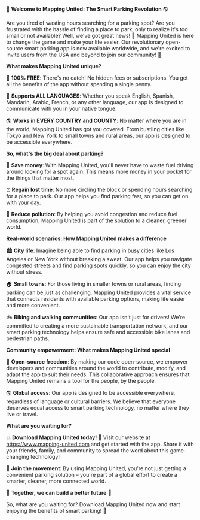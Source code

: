 🚀 **Welcome to Mapping United: The Smart Parking Revolution** 🌎

Are you tired of wasting hours searching for a parking spot? Are you frustrated with the hassle of finding a place to park, only to realize it's too small or not available? Well, we've got great news! 📣 Mapping United is here to change the game and make your life easier. Our revolutionary open-source smart parking app is now available worldwide, and we're excited to invite users from the USA and beyond to join our community! 🌟

**What makes Mapping United unique?**

🤔 **100% FREE**: There's no catch! No hidden fees or subscriptions. You get all the benefits of the app without spending a single penny.

💬 **Supports ALL LANGUAGES**: Whether you speak English, Spanish, Mandarin, Arabic, French, or any other language, our app is designed to communicate with you in your native tongue.

🌎 **Works in EVERY COUNTRY and COUNTY**: No matter where you are in the world, Mapping United has got you covered. From bustling cities like Tokyo and New York to small towns and rural areas, our app is designed to be accessible everywhere.

**So, what's the big deal about parking?**

💸 **Save money**: With Mapping United, you'll never have to waste fuel driving around looking for a spot again. This means more money in your pocket for the things that matter most.

⏰ **Regain lost time**: No more circling the block or spending hours searching for a place to park. Our app helps you find parking fast, so you can get on with your day.

🌟 **Reduce pollution**: By helping you avoid congestion and reduce fuel consumption, Mapping United is part of the solution to a cleaner, greener world.

**Real-world scenarios: How Mapping United makes a difference**

🏙️ **City life**: Imagine being able to find parking in busy cities like Los Angeles or New York without breaking a sweat. Our app helps you navigate congested streets and find parking spots quickly, so you can enjoy the city without stress.

🏠 **Small towns**: For those living in smaller towns or rural areas, finding parking can be just as challenging. Mapping United provides a vital service that connects residents with available parking options, making life easier and more convenient.

🚲 **Biking and walking communities**: Our app isn't just for drivers! We're committed to creating a more sustainable transportation network, and our smart parking technology helps ensure safe and accessible bike lanes and pedestrian paths.

**Community empowerment: What makes Mapping United special**

💪 **Open-source freedom**: By making our code open-source, we empower developers and communities around the world to contribute, modify, and adapt the app to suit their needs. This collaborative approach ensures that Mapping United remains a tool for the people, by the people.

🌎 **Global access**: Our app is designed to be accessible everywhere, regardless of language or cultural barriers. We believe that everyone deserves equal access to smart parking technology, no matter where they live or travel.

**What are you waiting for?**

💥 **Download Mapping United today!** 📲 Visit our website at https://www.mapping-united.com and get started with the app. Share it with your friends, family, and community to spread the word about this game-changing technology!

🌟 **Join the movement**: By using Mapping United, you're not just getting a convenient parking solution – you're part of a global effort to create a smarter, cleaner, more connected world.

💪 **Together, we can build a better future** 🌈

So, what are you waiting for? Download Mapping United now and start enjoying the benefits of smart parking! 🎉